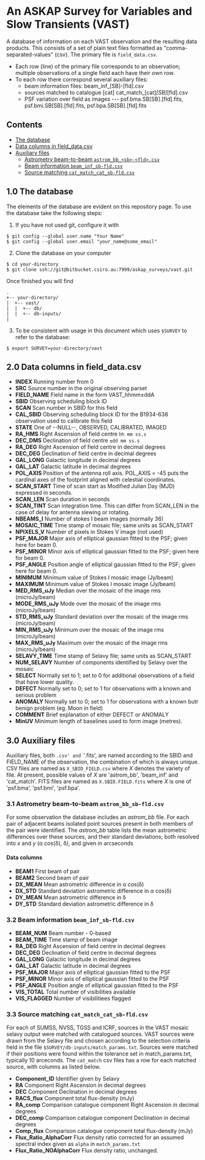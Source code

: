# An ASKAP Survey for Variables and Slow Transients (VAST)
A database of information on each VAST observation and the resulting data products.
This consists of a set of plain text files formatted as "comma-separated-values" (csv). The primary file is `field_data.csv`.
* Each row (line) of the primary file corresponds to an observation; multiple observations of a single field each have their own row.
* To each row there correspond several auxiliary files:
 	* beam information files: beam_inf_[SB]-[fld].csv
 	* sources matched to catalogue [cat] cat_match_[cat]_[SB]_[fld].csv
 	* PSF variation over field as images --- psf.bma.SB[SB].[fld].fits, psf.bmi.SB[SB].[fld].fits, psf.bpa.SB[SB].[fld].fits

## Contents
* [The database](#database)
* [Data columns in field_data.csv](#field_data)
* [Auxiliary files](#axiliary)
	* [Astrometry beam-to-beam `astrom_bb_<sb>-<fld>.csv`](#astro-bb)
	* [Beam information `beam_inf_sb-fld.csv`](#beam)
	* [Source matching `cat_match_cat_sb-fld.csv`](#cat)

## <a name="database"></a>1.0 The database
The elements of the database are evident on this repository page. To use the database take the following steps:
1. If you have not used git, configure it with
```
$ git config --global user.name "Your Name"
$ git config --global user.email "your_name@some_email"

```
2. Clone the database on your computer
```
$ cd your-directory
$ git clone ssh://git@bitbucket.csiro.au:7999/askap_surveys/vast.git
```
Once finished you will find 
```
.
+-- your-directory/
|  +-- vast/
|  |  +-- db/
|  |  +-- db-inputs/
|
```

3. To be consistent with usage in this document which uses `$SURVEY` to refer to the database: 
```
$ export SURVEY=your-directory/vast
```



## <a name="field_data"></a>2.0 Data columns in field_data.csv

* **INDEX** Running number from 0
* **SRC** Source number in the original observing parset 
* **FIELD_NAME** Field name in the form VAST_hhmm±ddA
* **SBID** Observing scheduling block ID
* **SCAN** Scan number in SBID for this field
* **CAL_SBID** Observing scheduling block ID for the B1934-638 observation used to calibrate this field
* **STATE** One of --NULL--, OBSERVED, CALIBRATED, IMAGED
* **RA_HMS** Right Ascension of field centre `hh mm ss.s`
* **DEC_DMS** Declination of field centre `±dd mm ss.s`
* **RA_DEG** Right Ascension of field centre in decimal degrees
* **DEC_DEG**  Declination of field centre in decimal degrees
* **GAL_LONG** Galactic longitude in decimal degrees
* **GAL_LAT** Galactic latitude in decimal degrees
* **POL_AXIS** Position of the antenna roll axis. POL_AXIS = -45 puts the cardinal axes of the footprint aligned with celestial coordinates.
* **SCAN_START** Time of scan start as Modified Julian Day (MJD) expressed in seconds.
* **SCAN_LEN** Scan duration in seconds
* **SCAN_TINT** Scan integration time. This can differ from SCAN_LEN in the case of delay for antenna slewing or rotating.
* **NBEAMS_I** Number of stokes I beam images (normally 36)
* **MOSAIC_TIME** Time stamp of mosaic file; same units as SCAN_START
* **NPIXELS_V** Number of pixels in Stokes V image (not used)
* **PSF_MAJOR** Major axis of elliptical gaussian fitted to the PSF; given here for beam 0.
* **PSF_MINOR** Minor axis of elliptical gaussian fitted to the PSF; given here for beam 0.
* **PSF_ANGLE** Position angle of elliptical gaussian fitted to the PSF; given here for beam 0.
* **MINIMUM** Minimum value of Stokes I mosaic image (Jy/beam)
* **MAXIMUM** Minimum value of Stokes I mosaic image (Jy/beam)
* **MED_RMS_uJy** Median over the mosaic of the image rms (microJy/beam)
* **MODE_RMS_uJy** Mode over the mosaic of the image rms (microJy/beam)
* **STD_RMS_uJy** Standard deviation over the mosaic of the image rms (microJy/beam)
* **MIN_RMS_uJy** Minimum over the mosaic of the image rms (microJy/beam)
* **MAX_RMS_uJy** Maximum over the mosaic of the image rms (microJy/beam)
* **SELAVY_TIME** Time stamp of Selavy file; same units as SCAN_START
* **NUM_SELAVY** Number of components identified by Selavy over the mosaic
* **SELECT** Normally set to 1; set to 0 for additional observations of a field that have lower quality.
* **DEFECT** Normally set to 0; set to 1 for observations with a known and serious problem
* **ANOMALY** Normally set to 0; set to 1 for observations with a known butr benign problem (eg. Moon in field)
* **COMMENT** Brief explanation of either DEFECT or ANOMALY
* **MinUV** Minimum length of baselines used to form image (metres).

## <a name="axiliary"></a>3.0 Auxiliary files
Auxiliary files, both `.csv' and `'.fits', are named according to the SBID and FIELD_NAME of the observation, the combination of which is always unique. CSV files are named as `X_SBID_FIELD.csv` where _X_ denotes the variety of file. At present, possible values of _X_ are 'astrom_bb', 'beam_inf' and 'cat_match'.  FITS files are named as `X.SBID.FIELD.fits` where _X_ is one of 'psf.bma', 'psf.bmi', 'psf.bpa'.

### <a name="astro-bb"></a>3.1 Astrometry beam-to-beam `astrom_bb_sb-fld.csv`
For some observation the database includes an _astrom_bb_ file. For each pair of adjacent beams isolated point sources present in both members of the pair were identified. The _astrom_bb_ table lists the mean astrometric differences over these sources, and their standard deviations; both resolved into _x_ and _y_ (&#945; cos(&#948;), &#948;), and given in arcseconds
#### Data columns
* **BEAM1** First beam of pair
* **BEAM2** Second beam of pair
* **DX_MEAN** Mean astrometric difference in &#945; cos(&#948;)
* **DX_STD** Standard deviation astrometric difference in &#945; cos(&#948;)
* **DY_MEAN** Mean astrometric difference in &#948;
* **DY_STD** Standard deviation astrometric difference in &#948;

### <a name="beam"></a>3.2 Beam information `beam_inf_sb-fld.csv`
* **BEAM_NUM** Beam number - 0-based
* **BEAM_TIME** Time stamp of beam image
* **RA_DEG** Right Ascension of field centre in decimal degrees
* **DEC_DEG**  Declination of field centre in decimal degrees
* **GAL_LONG** Galactic longitude in decimal degrees
* **GAL_LAT** Galactic latitude in decimal degrees
* **PSF_MAJOR** Major axis of elliptical gaussian fitted to the PSF
* **PSF_MINOR** Minor axis of elliptical gaussian fitted to the PSF
* **PSF_ANGLE** Position angle of elliptical gaussian fitted to the PSF
* **VIS_TOTAL** Total number of visibilities available
* **VIS_FLAGGED** Number of visibilitiees flagged

### <a name="cat"></a>3.3 Source matching `cat_match_cat_sb-fld.csv`
For each of SUMSS, NVSS, TGSS and ICRF, sources in the VAST mosaic selavy output were matched with catalogued sources. VAST sources were drawn from the Selavy file and chosen according to the selection criteria held in the file `$SURVEY/db-inputs/match_params.txt`. Sources were matched if their positions were found within the tolerance set in match_params.txt, typically 10 arceconds. The `cat_match` csv files has a row for each matched source, with columns as listed below.

* **Component_ID** Identifier given by Selavy
* **RA** Component Right Ascension in decimal degrees
* **DEC** Component Declination in decimal degrees
* **RACS_flux** Component total flux-density (mJy)
* **RA_comp** Comparison catalogue component Right Ascension in decimal degrees
* **DEC_comp** Comparison catalogue component Declination in decimal degrees
* **Comp_flux** Comparison catalogue component total flux-density (mJy)
* **Flux_Ratio_AlphaCorr** Flux density ratio corrected for an assumed spectral index given as `alpha` in `match_params.txt`
* **Flux_Ratio_NOAlphaCorr** Flux density ratio, unchanged.


